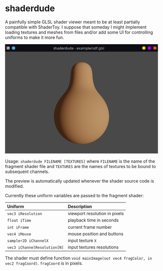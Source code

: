 # shaderdude

A painfully simple GLSL shader viewer meant to be at least partially compatible with ShaderToy. I suppose that someday I might implement loading textures and meshes from files and/or add some UI for controlling uniforms to make it more fun.

<img src=img/ss1.png />

Usage: `shaderdude FILENAME [TEXTURES]` where `FILENAME` is the name of the fragment shader file and `TEXTURES` are the names of textures to be bound to subsequent channels.

The preview is automatically updated whenever the shader source code is modified.

Currently these uniform variables are passed to the fragment shader:

|Uniform|Description|
|:---|:---|
|`vec3 iResolution`|viewport resolution in pixels|
|`float iTime`|playback time in seconds|
|`int iFrame`|current frame number|
|`vec4 iMouse`|mouse position and buttons|
|`sampler2D iChannelX`|input texture `X`|
|`vec3 iChannelResolution[N]`|input textures resolutions|
 
The shader must define function `void mainImage(out vec4 fragColor, in vec2 fragCoord)`. `fragCoord` is in pixels.

